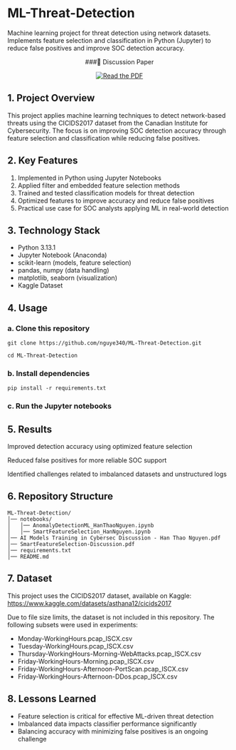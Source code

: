 # ML-Threat-Detection
Machine learning project for threat detection using network datasets. Implements feature selection and classification in Python (Jupyter) to reduce false positives and improve SOC detection accuracy.

<div align="center">

###📄 Discussion Paper

[![Read the PDF](https://img.shields.io/badge/Read%20Now-Discussion%20Paper-blue?style=for-the-badge&logo=adobeacrobatreader&logoColor=white)](./SmartFeatureSelection-Discussion.pdf)

</div>


## 1. Project Overview

This project applies machine learning techniques to detect network-based threats using the CICIDS2017 dataset from the Canadian Institute for Cybersecurity. The focus is on improving SOC detection accuracy through feature selection and classification while reducing false positives.

## 2. Key Features

1. Implemented in Python using Jupyter Notebooks  
2. Applied filter and embedded feature selection methods  
3. Trained and tested classification models for threat detection  
4. Optimized features to improve accuracy and reduce false positives  
5. Practical use case for SOC analysts applying ML in real-world detection 

## 3. Technology Stack

- Python 3.13.1
- Jupyter Notebook (Anaconda)
- scikit-learn (models, feature selection)  
- pandas, numpy (data handling)  
- matplotlib, seaborn (visualization)
- Kaggle Dataset

## 4. Usage  
### a. Clone this repository  
```
git clone https://github.com/nguye340/ML-Threat-Detection.git

cd ML-Threat-Detection
```

### b. Install dependencies
```
pip install -r requirements.txt
```

### c. Run the Jupyter notebooks

## 5. Results

Improved detection accuracy using optimized feature selection

Reduced false positives for more reliable SOC support

Identified challenges related to imbalanced datasets and unstructured logs

## 6. Repository Structure
```
ML-Threat-Detection/
│── notebooks/
│   │── AnomalyDetectionML_HanThaoNguyen.ipynb
│   │── SmartFeatureSelection_HanNguyen.ipynb
│── AI Models Training in Cybersec Discussion - Han Thao Nguyen.pdf
│── SmartFeatureSelection-Discussion.pdf
│── requirements.txt
│── README.md
```
## 7. Dataset

This project uses the CICIDS2017 dataset, available on Kaggle:
https://www.kaggle.com/datasets/asthana12/cicids2017

Due to file size limits, the dataset is not included in this repository.
The following subsets were used in experiments:

- Monday-WorkingHours.pcap_ISCX.csv
- Tuesday-WorkingHours.pcap_ISCX.csv
- Thursday-WorkingHours-Morning-WebAttacks.pcap_ISCX.csv
- Friday-WorkingHours-Morning.pcap_ISCX.csv
- Friday-WorkingHours-Afternoon-PortScan.pcap_ISCX.csv
- Friday-WorkingHours-Afternoon-DDos.pcap_ISCX.csv

## 8. Lessons Learned

- Feature selection is critical for effective ML-driven threat detection
- Imbalanced data impacts classifier performance significantly
- Balancing accuracy with minimizing false positives is an ongoing challenge
